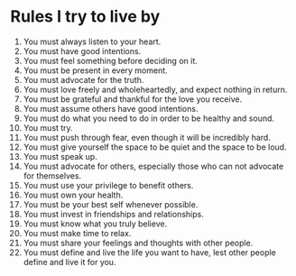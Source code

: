 # Rules I try to live by

1. You must always listen to your heart.
2. You must have good intentions.
3. You must feel something before deciding on it.
4. You must be present in every moment.
5. You must advocate for the truth.
6. You must love freely and wholeheartedly, and expect nothing in return.
7. You must be grateful and thankful for the love you receive.
8. You must assume others have good intentions.
9. You must do what you need to do in order to be healthy and sound.
10. You must try.
11. You must push through fear, even though it will be incredibly hard.
12. You must give yourself the space to be quiet and the space to be loud.
13. You must speak up.
14. You must advocate for others, especially those who can not advocate for themselves.
15. You must use your privilege to benefit others.
16. You must own your health.
17. You must be your best self whenever possible.
18. You must invest in friendships and relationships.
19. You must know what you truly believe.
20. You must make time to relax.
21. You must share your feelings and thoughts with other people.
22. You must define and live the life you want to have, lest other people define and live it for you.





